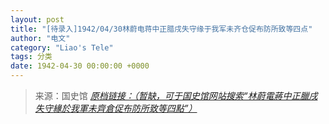 ```yaml
---
layout: post
title: "[待录入]1942/04/30林蔚电蒋中正腊戌失守缘于我军未齐仓促布防所致等四点"
author: "电文"
category: "Liao's Tele"
tags: 分类
date: 1942-04-30 00:00:00 +0000
---
```

> 来源：国史馆 [*原档链接：（暂缺，可于国史馆网站搜索“林蔚電蔣中正臘戌失守緣於我軍未齊倉促布防所致等四點”）*]()
